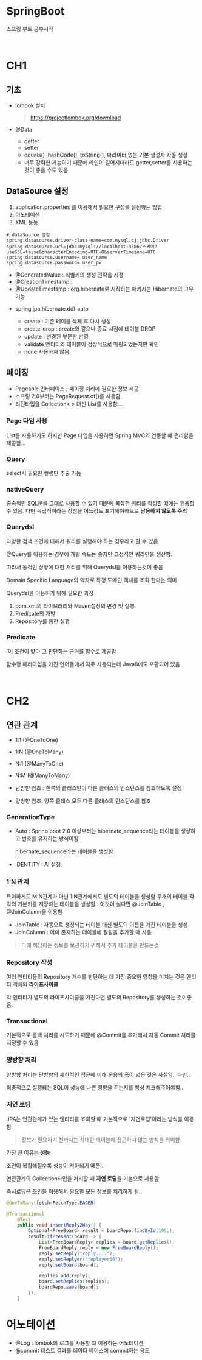 # SpringBoot
스프링 부트 공부시작

<br>



# CH1

## 기초

- lombok 설치

  > https://projectlombok.org/download

- @Data

  - getter
  - setter
  - equals() ,hashCode(), toString(), 파라미터 없는 기본 생성자 자동 생성
  - 너무 강력한 기능이기 때문에 라인이 길어지더라도 getter,setter를 사용하는 것이 좋을 수도 있음





## DataSource 설정

1. application.properties 를 이용해서 필요한 구성을 설정하는 방법
2. 어노테이션
3. XML 등등



```properties
# dataSource 설정
spring.datasource.driver-class-name=com.mysql.cj.jdbc.Driver
spring.datasource.url=jdbc:mysql://localhost:3306/스키마?useSSL=false&characterEncoding=UTF-8&serverTimezone=UTC
spring.datasource.username= user_name
spring.datasource.password= user_pw
```





- @GeneratedValue : 식별키의 생성 전략을 지정
- @CreationTimestamp : 
- @UpdateTimestamp : org.hibernate로 시작하는 패키지는 Hibernate의 고유기능



* spring.jpa.hibernate.ddl-auto

  - create : 기존 테이블 삭제 후 다시 생성
  - create-drop : create와 같으나 종료 시점에 테이블 DROP
  - update : 변경된 부분만 반영
  - validate 엔티티와 테이블이 정상적으로 매핑되었는지만 확인
  - none 사용하지 않음



## 페이징

- Pageable 인터페이스 ; 페이징 처리에 필요한 정보 제공
- 스프링 2.0부터는 PageRequest.of()를 사용함.
- 리턴타입을 Collection< > 대신 List를 사용함....



### Page<T> 타입 사용

List<T>를 사용하기도 하지만 Page<T> 타입을 사용하면 Spring MVC와 연동할 떄 편리함을 제공함...



### Query 

select시 필요한 컬럼만 추출 가능



### nativeQuery

종속적인 SQL문을 그대로 사용할 수 있기 때문에 복잡한 쿼리를 작성할 떄에는 유용할 수 있음. 다만 독립적이라는 장점을 어느정도 포기해야하므로 **남용하지 않도록 주의**



### Querydsl

다양한 검색 조건에 대해서 쿼리를 실행해야 하는 경우라고 할 수 있음

@Query를 이용하는 경우에 개발 속도는 좋지만 고정적인 쿼리만을 생산함.

따라서 동적인 상황에 대한 처리를 위해 Querydsl을 이용하는것이 좋음

Domain Specific Language의 약자로 특정 도메인 객체를 조회 한다는 의미



Querydsl을 이용하기 위해 필요한 과정

1. pom.xml의 라이브러리와 Maven설정의 변경 및 실행
2. Predicate의 개발
3. Repository를 통한 실행



### Predicate

'이 조건이 맞다'고 판단하는 근거를 함수로 제공함

함수형 패러다임을 가진 언어들에서 자주 사용되는데 Java8에도 포홤되어 있음

  

<br>  

# CH2

## 연관 관계

* 1:1 (@OneToOne)
* 1:N (@OneToMany)
* N:1 (@ManyToOne)
* N:M (@ManyToMany)



* 단방향 참조 : 한쪽의 클래스만이 다른 클래스의 인스턴스를 참조하도록 설정
* 양방향 참조: 양쪽 클래스 모두 다른 클래스의 인스턴스를 참조



### GenerationType

* Auto : Sprinb boot 2.0 이상부터는 hibernate_sequence라는 테이블을 생성하고 번호를 유지하는 방식이됨..

  hibernate_sequence라는 테이블을 생성함

* IDENTITY : AI 설정




### 1:N 관계

특이하게도 M:N관계가 아닌 1:N관계에서도 별도의 테이블을 생성함 
두개의 테이블 각각의 기본키를 저장하는 테이블을 생성함..
이것이 싫다면 @JoinTable , @JoinColumn을 이용함

* JoinTable : 자동으로 생성되는 테이블 대신 별도의 이름을 가진 테이블을 생성
* JoinColumn : 이미 존재하는 테이블에 칼럼을 추가할 때 사용

> 다에 해당하는 정보를 보관하기 위해서 추가 테이블을 만드는것



### Repository 작성

여러 엔티티들의 Repository 개수를 판단하는 데 가장 중요한 영향을 미치는 것은 엔티티 객체의 **라이프사이클**

각 엔티티가 별도의 라이프사이클을 가진다면 별도의 Repository를 생성하는 것이좋음.

### 

### Transactional

기본적으로 롤백 처리를 시도하기 때문에 @Commit을 추가해서 자동 Commit 처리를 지정할 수 있음



### 양방향 처리

양방향 처리는 단방향의 제한적인 접근에 비해 운용의 폭이 넓은 것은 사실임.. 다만.. 

최종적으로 실행되는 SQL이 성능에 나쁜 영향을 주는지를 항상 체크해주어야함..



### 지연 로딩

JPA는 연관관계가 있는 엔티티를 조회할 때 기본적으로 '지연로딩'이라는 방식을 이용함

> 정보가 필요하기 전까지는 최대한 테이블에 접근하지 않는 방식을 의미함.

가장 큰 이유는 **성능**

조인이 복잡해질수록 성능이 저하되기 때문..

연관관계의 Collection타입을 처리할 때 **지연 로딩**을 기본으로 사용함.

즉시로딩은 조인을 이용해서 필요한 모든 정보를 처리하게 됨..

```java
@OneToMany(fetch=FetchType.EAGER)
```





```java
@Transactional
	@Test
	public void insertReply2Way() {
		Optional<FreeBoard> result = boardRepo.findById(199L);
		result.ifPresent(board -> {
			List<FreeBoardReply> replies = board.getReplies();
			FreeBoardReply reply = new FreeBoardReply();
			reply.setReply("reply....");
			reply.setReplyer("replayer00");
			reply.setBoard(board);

			replies.add(reply);
			board.setReplies(replies);
			boardRepo.save(board);
		});
	}
```



# 어노테이션

- @Log : lombok의 로그를 사용할 떄 이용하는 어노테이션
- @commit 테스트 결과를 데이터 베이스에 commit하는 용도



